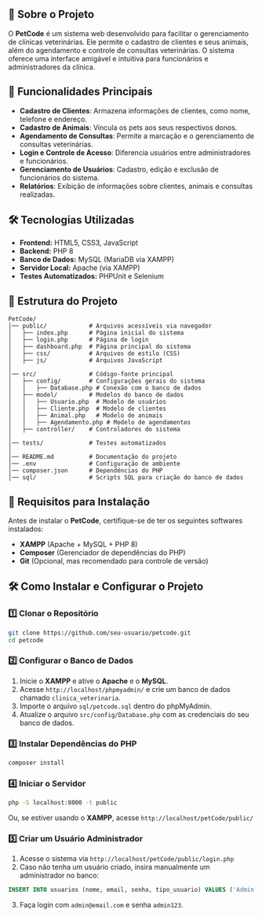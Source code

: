 ## 📌 Sobre o Projeto

O **PetCode** é um sistema web desenvolvido para facilitar o gerenciamento de clínicas veterinárias. Ele permite o cadastro de clientes e seus animais, além do agendamento e controle de consultas veterinárias. O sistema oferece uma interface amigável e intuitiva para funcionários e administradores da clínica.

## 🚀 Funcionalidades Principais

- **Cadastro de Clientes**: Armazena informações de clientes, como nome, telefone e endereço.
- **Cadastro de Animais**: Vincula os pets aos seus respectivos donos.
- **Agendamento de Consultas**: Permite a marcação e o gerenciamento de consultas veterinárias.
- **Login e Controle de Acesso**: Diferencia usuários entre administradores e funcionários.
- **Gerenciamento de Usuários**: Cadastro, edição e exclusão de funcionários do sistema.
- **Relatórios**: Exibição de informações sobre clientes, animais e consultas realizadas.

## 🛠️ Tecnologias Utilizadas

- **Frontend:** HTML5, CSS3, JavaScript
- **Backend:** PHP 8
- **Banco de Dados:** MySQL (MariaDB via XAMPP)
- **Servidor Local:** Apache (via XAMPP)
- **Testes Automatizados:** PHPUnit e Selenium

## 📁 Estrutura do Projeto

```
PetCode/
│── public/            # Arquivos acessíveis via navegador
│   ├── index.php      # Página inicial do sistema
│   ├── login.php      # Página de login
│   ├── dashboard.php  # Página principal do sistema
│   ├── css/           # Arquivos de estilo (CSS)
│   ├── js/            # Arquivos JavaScript
│
│── src/               # Código-fonte principal
│   ├── config/        # Configurações gerais do sistema
│   │   ├── Database.php # Conexão com o banco de dados
│   ├── model/         # Modelos do banco de dados
│   │   ├── Usuario.php  # Modelo de usuários
│   │   ├── Cliente.php  # Modelo de clientes
│   │   ├── Animal.php   # Modelo de animais
│   │   ├── Agendamento.php # Modelo de agendamentos
│   ├── controller/    # Controladores do sistema
│
│── tests/             # Testes automatizados
│
│── README.md          # Documentação do projeto
│── .env               # Configuração de ambiente
│── composer.json      # Dependências do PHP
│── sql/               # Scripts SQL para criação do banco de dados
```

## 📌 Requisitos para Instalação

Antes de instalar o **PetCode**, certifique-se de ter os seguintes softwares instalados:

- **XAMPP** (Apache + MySQL + PHP 8)
- **Composer** (Gerenciador de dependências do PHP)
- **Git** (Opcional, mas recomendado para controle de versão)

## 🛠️ Como Instalar e Configurar o Projeto

### 1️⃣ Clonar o Repositório

```sh
git clone https://github.com/seu-usuario/petcode.git
cd petcode
```

### 2️⃣ Configurar o Banco de Dados

1. Inicie o **XAMPP** e ative o **Apache** e o **MySQL**.
2. Acesse `http://localhost/phpmyadmin/` e crie um banco de dados chamado `clinica_veterinaria`.
3. Importe o arquivo `sql/petcode.sql` dentro do phpMyAdmin.
4. Atualize o arquivo `src/config/Database.php` com as credenciais do seu banco de dados.

### 3️⃣ Instalar Dependências do PHP

```sh
composer install
```

### 4️⃣ Iniciar o Servidor

```sh
php -S localhost:8000 -t public
```

Ou, se estiver usando o **XAMPP**, acesse `http://localhost/petCode/public/`

### 5️⃣ Criar um Usuário Administrador

1. Acesse o sistema via `http://localhost/petCode/public/login.php`
2. Caso não tenha um usuário criado, insira manualmente um administrador no banco:

```sql
INSERT INTO usuarios (nome, email, senha, tipo_usuario) VALUES ('Admin', 'admin@email.com', MD5('admin123'), 'admin');
```

3. Faça login com `admin@email.com` e senha `admin123`.

